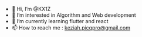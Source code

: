 - 👋 Hi, I’m @KX1Z
- 👀 I’m interested in Algorithm and Web development
- 🌱 I’m currently learning flutter and react
- 📫 How to reach me : keziah.picqpro@gmail.com
